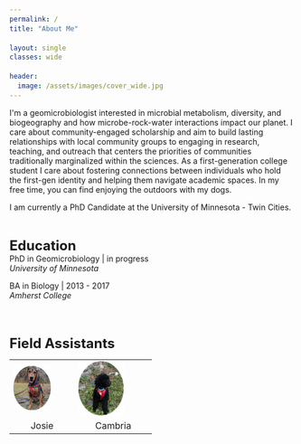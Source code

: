 ```yaml
---
permalink: /
title: "About Me"

layout: single
classes: wide

header:
  image: /assets/images/cover_wide.jpg
---
```

  
I'm a geomicrobiologist interested in microbial metabolism, diversity, and biogeography and how microbe-rock-water interactions impact our planet. I care about community-engaged scholarship and aim to build lasting relationships with local community groups to engaging in research, teaching, and outreach that centers the priorities of communities traditionally marginalized within the sciences. As a first-generation college student I care about fostering connections between individuals who hold the first-gen identity and helping them navigate academic spaces. In my free time, you can find enjoying the outdoors with my dogs.

I am currently a PhD Candidate at the University of Minnesota - Twin Cities. 

<br>

__<font size = "5" >Education</font>__  
PhD in Geomicrobiology     |     in progress  
*University of Minnesota* 
  
BA in Biology              |      2013 - 2017  
*Amherst College*

<br>
<br>

__<font size = "5" >Field Assistants</font>__  
<table style="width: 50%">
<tbody>
  <tr>
    <td class="tg-0lax"><img src="/assets/images/josie_round.png" alt="" width="65%"></td>
    <td class="tg-0lax"><img src="/assets/images/cam_round.png" alt="" width="65%"></td>
  </tr>
  <tr>
    <td class="tg-0lax" style="font-size: medium;text-align: center;" >Josie</td>
    <td class="tg-0lax" style="font-size: medium;text-align: center;">Cambria</td>
  </tr>

